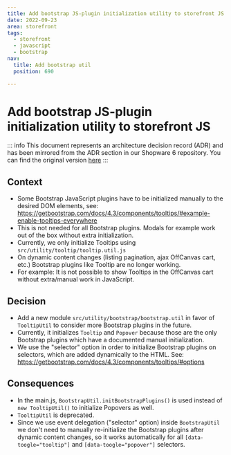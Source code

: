 ```yaml
---
title: Add bootstrap JS-plugin initialization utility to storefront JS
date: 2022-09-23
area: storefront
tags:
  - storefront
  - javascript
  - bootstrap
nav:
  title: Add bootstrap util
  position: 690

---
```


# Add bootstrap JS-plugin initialization utility to storefront JS

::: info
This document represents an architecture decision record (ADR) and has been mirrored from the ADR section in our Shopware 6 repository.
You can find the original version [here](https://github.com/shopware/shopware/blob/trunk/adr/2022-09-23-add-bootstrap-util.md)
:::

## Context

* Some Bootstrap JavaScript plugins have to be initialized manually to the desired DOM elements, see: https://getbootstrap.com/docs/4.3/components/tooltips/#example-enable-tooltips-everywhere
* This is not needed for all Bootstrap plugins. Modals for example work out of the box without extra initialization.
* Currently, we only initialize Tooltips using `src/utility/tooltip/tooltip.util.js`
* On dynamic content changes (listing pagination, ajax OffCanvas cart, etc.) Bootstrap plugins like Tooltip are no longer working.
* For example: It is not possible to show Tooltips in the OffCanvas cart without extra/manual work in JavaScript.

## Decision

* Add a new module `src/utility/bootstrap/bootstrap.util` in favor of `TooltipUtil` to consider more Bootstrap plugins in the future.
* Currently, it initializes `Tooltip` and `Popover` because those are the only Bootstrap plugins which have a documented manual initialization.
* We use the "selector" option in order to initialize Bootstrap plugins on selectors, which are added dynamically to the HTML. See: https://getbootstrap.com/docs/4.3/components/tooltips/#options

## Consequences

* In the main.js, `BootstrapUtil.initBootstrapPlugins()` is used instead of `new TooltipUtil()` to initialize Popovers as well.
* `TooltipUtil` is deprecated.
* Since we use event delegation ("selector" option) inside `BootstrapUtil` we don't need to manually re-initialize the Bootstrap plugins after dynamic content changes, 
  so it works automatically for all `[data-toogle="tooltip"]` and `[data-toogle="popover"]` selectors.
